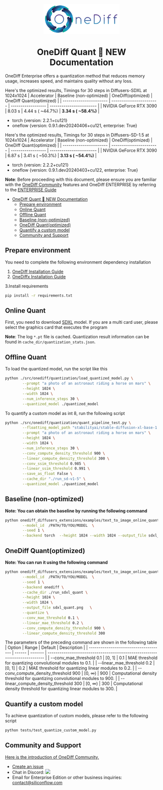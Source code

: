 
<p align="center">
<img src="../../../imgs/onediff_logo.png" height="100">
</p>

# <div align="center">OneDiff Quant 🚀 NEW Documentation</div>
OneDiff Enterprise offers a quantization method that reduces memory usage, increases speed, and maintains quality without any loss.

Here's the optimized results, Timings for 30 steps in Diffusers-SDXL at 1024x1024
| Accelerator             | Baseline (non-optimized) | OneDiff(optimized) | OneDiff Quant(optimized) |
| ----------------------- | ------------------------ | ------------------ | ------------------------ |
| NVIDIA GeForce RTX 3090 | 8.03 s                   | 4.44 s ( ~44.7%)   | **3.34 s ( ~58.4%)**         |

- torch   {version: 2.2.1+cu121}
- oneflow {version: 0.9.1.dev20240406+cu121, enterprise: True}


Here's the optimized results, Timings for 30 steps in Diffusers-SD-1.5 at 1024x1024
| Accelerator             | Baseline (non-optimized) | OneDiff(optimized) | OneDiff Quant(optimized) |
| ----------------------- | ------------------------ | ------------------ | ------------------------ |
| NVIDIA GeForce RTX 3090 | 6.87 s                   | 3.41 s ( ~50.3%)   | **3.13 s ( ~54.4%)**         |

- torch   {version: 2.2.2+cu121}
- oneflow {version:  0.9.1.dev20240403+cu122, enterprise: True}

**Note**: Before proceeding with this document, please ensure you are familiar with the [OneDiff Community](../../../README.md) features and OneDiff ENTERPRISE  by referring to the  [ENTERPRISE Guide](../../../README_ENTERPRISE.md#install-onediff-enterprise)


- [OneDiff Quant 🚀 NEW Documentation](#onediff-quant--new-documentation)
  - [Prepare environment](#prepare-environment)
  - [Online Quant](#online-quant)
  - [Offline Quant](#offline-quant)
  - [Baseline (non-optimized)](#baseline-non-optimized)
  - [OneDiff Quant(optimized)](#onediff-quantoptimized)
  - [Quantify a custom model](#quantify-a-custom-model)
  - [Community and Support](#community-and-support)

## Prepare environment
You need to complete the following environment dependency installation
1. [OneDiff Installation Guide](https://github.com/siliconflow/onediff/blob/main/README_ENTERPRISE.md#install-onediff-enterprise)
2. [OneDiffx Installation Guide](https://github.com/siliconflow/onediff/tree/main/onediff_diffusers_extensions#install-and-setup)

3.Install requirements 
```bash
pip install -r requirements.txt
```
## Online Quant

First, you need to download [SDXL](https://huggingface.co/stabilityai/stable-diffusion-xl-base-1.0) model.
If you are a multi card user, please select the graphics card that executes the program

**Note**: The log `*.pt` file is cached. Quantization result information can be found in `cache_dir/quantization_stats.json`.


## Offline Quant

To load the quantized model, run the script like this
```bash
python ./src/onediff/quantization/load_quantized_model.py \
        --prompt "a photo of an astronaut riding a horse on mars" \
        --height 1024 \
        --width 1024 \
        --num_inference_steps 30 \
        --quantized_model ./quantized_model
```

To quantify a custom model as int 8, run the following script
```bash
python ./src/onediff/quantization/quant_pipeline_test.py \
        --floatting_model_path "stabilityai/stable-diffusion-xl-base-1.0" \
        --prompt "a photo of an astronaut riding a horse on mars" \
        --height 1024 \
        --width 1024 \
        --num_inference_steps 30 \
        --conv_compute_density_threshold 900 \
        --linear_compute_density_threshold 300 \
        --conv_ssim_threshold 0.985 \
        --linear_ssim_threshold 0.991 \
        --save_as_float False \
        --cache_dir "./run_sd-v1-5" \
        --quantized_model ./quantized_model 
```

## Baseline (non-optimized)
**Note: You can obtain the baseline by running the following command**

```bash
python onediff_diffusers_extensions/examples/text_to_image_online_quant.py \
        --model_id  /PATH/TO/YOU/MODEL  \
        --seed 1 \
        --backend torch  --height 1024 --width 1024 --output_file sdxl_torch.png
```
## OneDiff Quant(optimized)

**Note: You can run it using the following command**

```bash
python onediff_diffusers_extensions/examples/text_to_image_online_quant.py \
        --model_id  /PATH/TO/YOU/MODEL  \
        --seed 1 \
        --backend onediff \
        --cache_dir ./run_sdxl_quant \
        --height 1024 \
        --width 1024 \
        --output_file sdxl_quant.png   \
        --quantize \
        --conv_mae_threshold 0.1 \
        --linear_mae_threshold 0.2 \
        --conv_compute_density_threshold 900 \
        --linear_compute_density_threshold 300
```
The parameters of the preceding command are shown in the following table
| Option                                 | Range  | Default | Description                                                                  |
| -------------------------------------- | ------ | ------- | ---------------------------------------------------------------------------- |
| --conv_mae_threshold 0.1               | [0, 1] | 0.1     | MAE threshold for quantizing convolutional modules to 0.1.                   |
| --linear_mae_threshold 0.2             | [0, 1] | 0.2     | MAE threshold for quantizing linear modules to 0.2.                          |
| --conv_compute_density_threshold 900   | [0, ∞) | 900     | Computational density threshold for quantizing convolutional modules to 900. |
| --linear_compute_density_threshold 300 | [0, ∞) | 300     | Computational density threshold for quantizing linear modules to 300.        |

## Quantify a custom model

To achieve quantization of custom models, please refer to the following script
```bash
python tests/test_quantize_custom_model.py
```


## Community and Support
[Here is the introduction of OneDiff Community.](https://github.com/siliconflow/onediff/wiki#onediff-community)
- [Create an issue](https://github.com/siliconflow/onediff/issues)
- Chat in Discord: [![](https://dcbadge.vercel.app/api/server/RKJTjZMcPQ?style=plastic)](https://discord.gg/RKJTjZMcPQ)
- Email for Enterprise Edition or other business inquiries: contact@siliconflow.com
